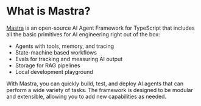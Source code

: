 # What is Mastra?

[Mastra](https://github.com/@mastra-ai/@mastra) is an open-source AI Agent Framework for TypeScript that includes all the basic primitives for AI engineering right out of the box:

- Agents with tools, memory, and tracing
- State-machine based workflows
- Evals for tracking and measuring AI output
- Storage for RAG pipelines
- Local development playground

With Mastra, you can quickly build, test, and deploy AI agents that can perform a wide variety of tasks. The framework is designed to be modular and extensible, allowing you to add new capabilities as needed.
